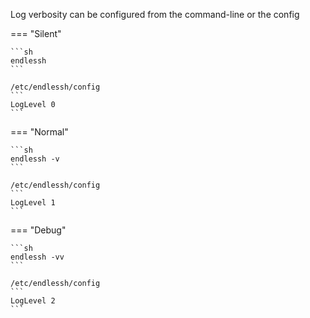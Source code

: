 Log verbosity can be configured from the command-line or the config

=== "Silent"

    ```sh
    endlessh
    ```

    /etc/endlessh/config
    ```
    LogLevel 0
    ```


=== "Normal"

    ```sh
    endlessh -v
    ```

    /etc/endlessh/config
    ```
    LogLevel 1
    ```


=== "Debug"

    ```sh
    endlessh -vv
    ```
    
    /etc/endlessh/config
    ```
    LogLevel 2
    ```
